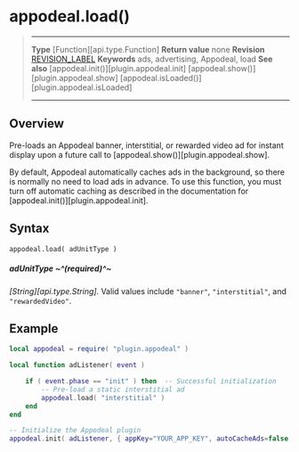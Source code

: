 # appodeal.load()

> --------------------- ------------------------------------------------------------------------------------------
> __Type__              [Function][api.type.Function]
> __Return value__		none
> __Revision__          [REVISION_LABEL](REVISION_URL)
> __Keywords__          ads, advertising, Appodeal, load
> __See also__			[appodeal.init()][plugin.appodeal.init]
>						[appodeal.show()][plugin.appodeal.show]
>						[appodeal.isLoaded()][plugin.appodeal.isLoaded]
> --------------------- ------------------------------------------------------------------------------------------


## Overview

Pre-loads an Appodeal banner, interstitial, or rewarded video ad for instant display upon a future call to [appodeal.show()][plugin.appodeal.show].

<div class="docs-tip-outer">
<div class="docs-tip-inner-left">
<div class="fa fa-cog"></div>
</div>
<div class="docs-tip-inner-right">

By default, Appodeal automatically caches ads in the background, so there is normally no need to load ads in advance. To use this function, you must turn off automatic caching as described in the documentation for [appodeal.init()][plugin.appodeal.init].

</div>
</div>


## Syntax

	appodeal.load( adUnitType )

##### adUnitType ~^(required)^~
_[String][api.type.String]._ Valid values include `"banner"`, `"interstitial"`, and `"rewardedVideo"`.


## Example

``````lua
local appodeal = require( "plugin.appodeal" )

local function adListener( event )

	if ( event.phase == "init" ) then  -- Successful initialization
		-- Pre-load a static interstitial ad
		appodeal.load( "interstitial" )
	end
end

-- Initialize the Appodeal plugin
appodeal.init( adListener, { appKey="YOUR_APP_KEY", autoCacheAds=false } )
``````

